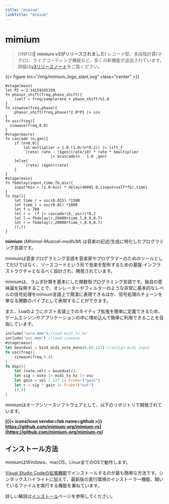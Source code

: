 ```yaml
---
title: "mimium"
linkTitle: "mimium"
---
```


# mimium


> [!INFO]🎉 **mimium v3がリリースされました!** 
> レコード型、多段階計算(マクロ)、ライブコーディング機能など、多くの新機能が追加されています。
> 詳細は[v3リリースノート](docs/releasenotes/v3)をご覧ください。




{{< figure src="/img/mimium_logo_slant.svg" class="center" >}}

```mimium
#stage(main)
let PI = 3.14159265359
fn phasor_shift(freq,phase_shift){
    (self + freq/samplerate + phase_shift)%1.0
}
fn sinwave(freq,phase){
    phasor_shift(freq,phase)*2.0*PI |> sin
}
fn osc(freq){
  sinwave(freq,0.0)
}
#stage(macro)
fn cascade (n,gen){
    if (n>0.0){
        let multiplier = 1.0-(1.0/(n*0.2)) |> lift_f
        `|rate| rate - ($gen)(rate/10) * rate * $multiplier  
                    |> $cascade(n - 1.0 ,gen)
    }else{
        `|rate| ($gen)(rate)
    }
}
#stage(main)
fn fbdelay(input,time,fb,mix){
    input*mix + (1.0-mix) * delay(40001.0,(input+self*fb),time)
}
fn dsp(){
    let time_r = osc(0.015) *1500
    let time_l = osc(0.01) *1000
    let f = 700
    let r =  (f |> cascade!(6,`osc))*0.2
    let l = fbdelay(r,20400+time_l,0.9,0.7)
    let r = fbdelay(r,20000+time_r,0.9,0.7)
    (r,r)
}
```

**mimium** (*MInimal-Musical-medIUM*) は音楽の記述/生成に特化したプログラミング言語です。

mimiumは音楽プログラミング言語を音楽家やプログラマーのためのツールとしてだけではなく、ソースコードという形で音楽を配布するための基盤:インフラストラクチャとなるべく設計され、開発されています。

mimiumは、ラムダ計算を基本にした関数型プログラミング言語です。独自の意味論を採用することで、オシレーターやフィルターのような非常に基本的なレベルの信号処理をmimium言語上で簡潔に表現できるほか、信号処理のチェーンを単なる関数のパイプとして表現することができます。

また、Luaのようにホスト言語上でのネイティブ拡張を簡単に定義できるため、ゲームエンジンやアプリケーションの中に埋め込んで簡単に利用できることを目指しています。

```rust
include("core.mmm")//load midi_to_hz
include("osc.mmm") //load sinwave
#stage(main)
let boundval = bind_midi_note_mono(0,69,127) //assign midi input
fn osc(freq){
    sinwave(freq,0.0)
}
fn dsp(){
    let (note,vel) = boundval();
    let sig = note |> midi_to_hz |> osc
    let gain = vel / 127 |> Probe!("gain")
    let r = sig * gain |> Probe!("out")
    (r,r)
}
```

mimiumはオープンソースソフトウェアとして、以下のリポジトリで開発されています。

**[{{< icons/icon vendor=fab name=github  >}} https://github.com/mimium-org/mimium-rs](https://github.com/mimium-org/mimium-rs)**



## インストール方法

mimiumはWindows、macOS、Linux全てのOSで動作します。

[Visual Studio Codeの拡張機能](https://github.com/mimium-org/mimium-language)でインストールするのが最も簡単な方法です。シンタックスハイライトに加えて、最新版の実行環境のインストーラー機能、開いているファイルを実行する機能を兼ねています。

詳しい解説は[インストール](docs/users-guide/getting-started/)ページを参照してください。

